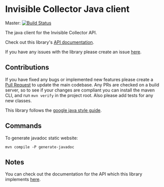 # Invisible Collector Java client

Master:
[![Build Status](https://travis-ci.org/invisiblecloud/invisible-collector-java.svg?branch=master)](https://travis-ci.org/invisiblecloud/invisible-collector-java)


The java client for the Invisible Collector API.

Check out this library's [API documentation](https://invisiblecloud.github.io/invisible-collector-java/).

If you have any issues with the library please create an issue [here](https://github.com/invisiblecloud/invisible-collector-java/issues).


## Contributions

If you have fixed any bugs or implemented new features please create a [Pull Request](https://github.com/invisiblecloud/invisible-collector-java/pulls) to update the main codebase. Any PRs are checked on a build server, so to see if your changes are compliant you can install the maven CLI, and run  `mvn verify` in the project root. Also please add tests for any new classes.

This library follows the [google java style guide](https://google.github.io/styleguide/javaguide.html).


## Commands

To generate javadoc static website:

`mvn compile -P generate-javadoc`

## Notes

You can check out the documentation for the API which this library implements [here](https://www.invisiblecollector.com/docs/).